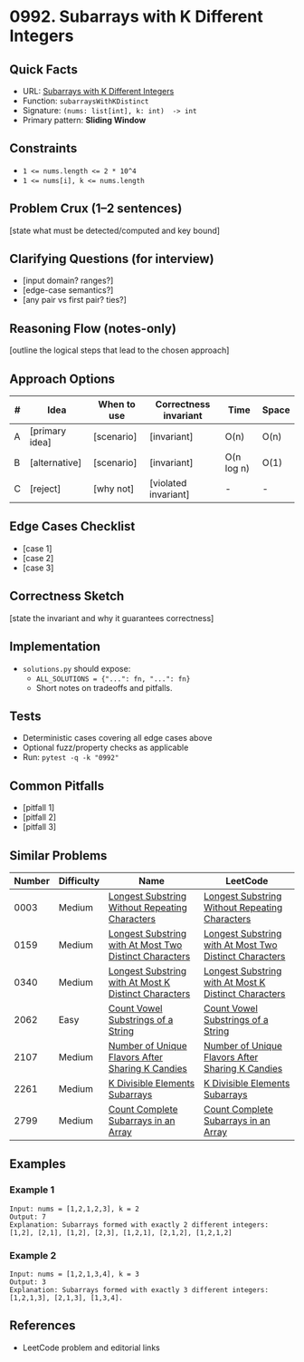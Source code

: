 # 0992. Subarrays with K Different Integers

## Quick Facts

- URL:
  [Subarrays with K Different Integers](https://leetcode.com/problems/subarrays-with-k-different-integers/)
- Function: `subarraysWithKDistinct`
- Signature: `(nums: list[int], k: int)  -> int`
- Primary pattern: **Sliding Window**

## Constraints

- `1 <= nums.length <= 2 * 10^4`
- `1 <= nums[i], k <= nums.length`

## Problem Crux (1–2 sentences)

[state what must be detected/computed and key bound]

## Clarifying Questions (for interview)

- [input domain? ranges?]
- [edge-case semantics?]
- [any pair vs first pair? ties?]

## Reasoning Flow (notes-only)

[outline the logical steps that lead to the chosen approach]

## Approach Options

| #   | Idea           | When to use | Correctness invariant | Time       | Space |
| --- | -------------- | ----------- | --------------------- | ---------- | ----- |
| A   | [primary idea] | [scenario]  | [invariant]           | O(n)       | O(n)  |
| B   | [alternative]  | [scenario]  | [invariant]           | O(n log n) | O(1)  |
| C   | [reject]       | [why not]   | [violated invariant]  | -          | -     |

## Edge Cases Checklist

- [case 1]
- [case 2]
- [case 3]

## Correctness Sketch

[state the invariant and why it guarantees correctness]

## Implementation

- `solutions.py` should expose:
    - `ALL_SOLUTIONS = {"...": fn, "...": fn}`
    - Short notes on tradeoffs and pitfalls.

## Tests

- Deterministic cases covering all edge cases above
- Optional fuzz/property checks as applicable
- Run: `pytest -q -k "0992"`

## Common Pitfalls

- [pitfall 1]
- [pitfall 2]
- [pitfall 3]

## Similar Problems

| Number | Difficulty | Name                                                                                                                               | LeetCode                                                                                                                                        |
| ------ | ---------- | ---------------------------------------------------------------------------------------------------------------------------------- | ----------------------------------------------------------------------------------------------------------------------------------------------- |
| 0003   | Medium     | [Longest Substring Without Repeating Characters](../0003-longest-substring-without-repeating-characters/readme.md)                 | [Longest Substring Without Repeating Characters](https://leetcode.com/problems/longest-substring-without-repeating-characters/)                 |
| 0159   | Medium     | [Longest Substring with At Most Two Distinct Characters](../0159-longest-substring-with-at-most-two-distinct-characters/readme.md) | [Longest Substring with At Most Two Distinct Characters](https://leetcode.com/problems/longest-substring-with-at-most-two-distinct-characters/) |
| 0340   | Medium     | [Longest Substring with At Most K Distinct Characters](../0340-longest-substring-with-at-most-k-distinct-characters/readme.md)     | [Longest Substring with At Most K Distinct Characters](https://leetcode.com/problems/longest-substring-with-at-most-k-distinct-characters/)     |
| 2062   | Easy       | [Count Vowel Substrings of a String](../2062-count-vowel-substrings-of-a-string/readme.md)                                         | [Count Vowel Substrings of a String](https://leetcode.com/problems/count-vowel-substrings-of-a-string/)                                         |
| 2107   | Medium     | [Number of Unique Flavors After Sharing K Candies](../2107-number-of-unique-flavors-after-sharing-k-candies/readme.md)             | [Number of Unique Flavors After Sharing K Candies](https://leetcode.com/problems/number-of-unique-flavors-after-sharing-k-candies/)             |
| 2261   | Medium     | [K Divisible Elements Subarrays](../2261-k-divisible-elements-subarrays/readme.md)                                                 | [K Divisible Elements Subarrays](https://leetcode.com/problems/k-divisible-elements-subarrays/)                                                 |
| 2799   | Medium     | [Count Complete Subarrays in an Array](../2799-count-complete-subarrays-in-an-array/readme.md)                                     | [Count Complete Subarrays in an Array](https://leetcode.com/problems/count-complete-subarrays-in-an-array/)                                     |

## Examples

### Example 1

```text
Input: nums = [1,2,1,2,3], k = 2
Output: 7
Explanation: Subarrays formed with exactly 2 different integers: [1,2], [2,1], [1,2], [2,3], [1,2,1], [2,1,2], [1,2,1,2]
```

### Example 2

```text
Input: nums = [1,2,1,3,4], k = 3
Output: 3
Explanation: Subarrays formed with exactly 3 different integers: [1,2,1,3], [2,1,3], [1,3,4].
```

## References

- LeetCode problem and editorial links
